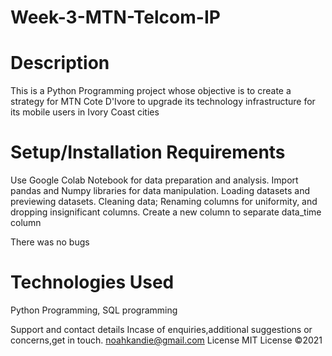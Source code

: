 # Week-3-MTN-Telcom-IP

# Description
This is a Python Programming project whose objective is to create a strategy for MTN Cote D'Ivore to upgrade its technology infrastructure for its mobile users in Ivory Coast cities

# Setup/Installation Requirements
Use Google Colab  Notebook for data preparation and analysis.
Import pandas and Numpy libraries for data manipulation.
Loading datasets and previewing datasets.
Cleaning data; Renaming columns for uniformity, and dropping insignificant columns.
Create a new column to separate data_time column

There was no bugs

# Technologies Used
Python Programming, SQL programming



Support and contact details Incase of enquiries,additional suggestions or concerns,get in touch. 
noahkandie@gmail.com License MIT License ©2021
